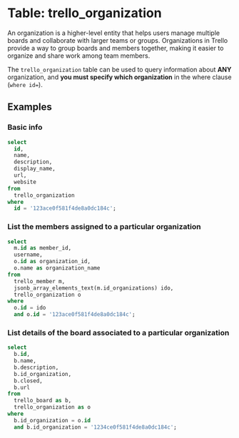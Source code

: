 # Table: trello_organization

An organization is a higher-level entity that helps users manage multiple boards and collaborate with larger teams or groups. Organizations in Trello provide a way to group boards and members together, making it easier to organize and share work among team members.

The `trello_organization` table can be used to query information about **ANY** organization, and **you must specify which organization** in the where clause (`where id=`).

## Examples

### Basic info

```sql
select
  id,
  name,
  description,
  display_name,
  url,
  website
from
  trello_organization
where
  id = '123ace0f581f4de8a0dc184c';
```

### List the members assigned to a particular organization

```sql
select
  m.id as member_id,
  username,
  o.id as organization_id,
  o.name as organization_name
from
  trello_member m,
  jsonb_array_elements_text(m.id_organizations) ido,
  trello_organization o
where
  o.id = ido
  and o.id = '123ace0f581f4de8a0dc184c';
```

### List details of the board associated to a particular organization

```sql
select
  b.id,
  b.name,
  b.description,
  b.id_organization,
  b.closed,
  b.url
from
  trello_board as b,
  trello_organization as o
where
  b.id_organization = o.id
  and b.id_organization = '1234ce0f581f4de8a0dc184c';
```